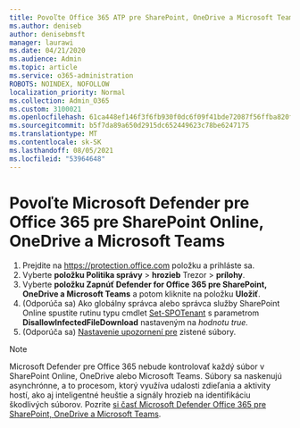 ```yaml
---
title: Povoľte Office 365 ATP pre SharePoint, OneDrive a Microsoft Teams
ms.author: deniseb
author: denisebmsft
manager: laurawi
ms.date: 04/21/2020
ms.audience: Admin
ms.topic: article
ms.service: o365-administration
ROBOTS: NOINDEX, NOFOLLOW
localization_priority: Normal
ms.collection: Admin_O365
ms.custom: 3100021
ms.openlocfilehash: 61ca448ef146f3f6fb930f0dc6f09f41bde72087f56ffba820f0a2d517cddb31
ms.sourcegitcommit: b5f7da89a650d2915dc652449623c78be6247175
ms.translationtype: MT
ms.contentlocale: sk-SK
ms.lasthandoff: 08/05/2021
ms.locfileid: "53964648"
---
```

# <a name="enable-microsoft-defender-for-office-365-for-sharepoint-online-onedrive-and-microsoft-teams"></a>Povoľte Microsoft Defender pre Office 365 pre SharePoint Online, OneDrive a Microsoft Teams

1. Prejdite na https://protection.office.com položku a prihláste sa.
2. Vyberte **položku Politika správy**  >  **hrozieb** Trezor  >  **prílohy**.
3. Vyberte **položku Zapnúť Defender for Office 365 pre SharePoint, OneDrive a Microsoft Teams** a potom kliknite na položku **Uložiť**.
4. (Odporúča sa) Ako globálny správca alebo správca služby SharePoint Online spustite rutinu typu cmdlet [Set-SPOTenant](/powershell/module/sharepoint-online/Set-SPOTenant?view=sharepoint-ps) s parametrom **DisallowInfectedFileDownload** nastaveným na *hodnotu true.*
5. (Odporúča sa) [Nastavenie upozornení pre](/microsoft-365/security/office-365-security/turn-on-atp-for-spo-odb-and-teams#set-up-alerts-for-detected-files) zistené súbory.

> [!NOTE]
> Microsoft Defender pre Office 365 nebude kontrolovať každý súbor v SharePoint Online, OneDrive alebo Microsoft Teams. Súbory sa naskenujú asynchrónne, a to procesom, ktorý využíva udalosti zdieľania a aktivity hostí, ako aj inteligentné heuštie a signály hrozieb na identifikáciu škodlivých súborov. Pozrite [si časť Microsoft Defender Office 365 pre SharePoint, OneDrive a Microsoft Teams](/microsoft-365/security/office-365-security/atp-for-spo-odb-and-teams).